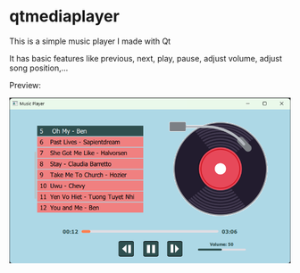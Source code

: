 # qtmediaplayer
This is a simple music player I made with Qt

It has basic features like previous, next, play, pause, adjust volume, adjust song position,...

Preview:

![preview picture of the application](images\preview-music-player.png "preview of the application")
